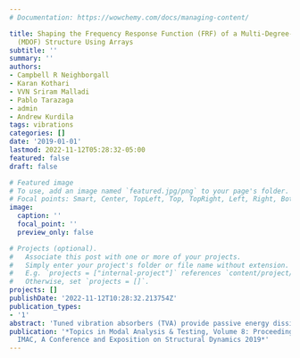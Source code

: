 ```yaml
---
# Documentation: https://wowchemy.com/docs/managing-content/

title: Shaping the Frequency Response Function (FRF) of a Multi-Degree-of-Freedom
  (MDOF) Structure Using Arrays
subtitle: ''
summary: ''
authors:
- Campbell R Neighborgall
- Karan Kothari
- VVN Sriram Malladi
- Pablo Tarazaga
- admin
- Andrew Kurdila
tags: vibrations
categories: []
date: '2019-01-01'
lastmod: 2022-11-12T05:28:32-05:00
featured: false
draft: false

# Featured image
# To use, add an image named `featured.jpg/png` to your page's folder.
# Focal points: Smart, Center, TopLeft, Top, TopRight, Left, Right, BottomLeft, Bottom, BottomRight.
image:
  caption: ''
  focal_point: ''
  preview_only: false

# Projects (optional).
#   Associate this post with one or more of your projects.
#   Simply enter your project's folder or file name without extension.
#   E.g. `projects = ["internal-project"]` references `content/project/deep-learning/index.md`.
#   Otherwise, set `projects = []`.
projects: []
publishDate: '2022-11-12T10:28:32.213754Z'
publication_types:
- '1'
abstract: 'Tuned vibration absorbers (TVA) provide passive energy dissipation from their primary structure but are limited to only having significant impact on a single frequency. Many researchers have theoretically determined optimal TVA parameters to build an array of varied sized TVAs to absorb a range of frequencies and ultimately flatten an entire peak of a structure’s frequency response function (FRF). These theoretical approaches often only considered the primary structure to have a single degree-of-freedom and did not consider material and spatial constraints that would normally arise in physical implementation. This study provides the method and results of designing and implementing multiple arrays of TVAs to flatten the FRF at and around both modal frequencies of a two-degree-of-freedom (2DOF) structure. The host 2DOF structure is comprised of two small wooden blocks supported by four thin aluminum posts in a two-story setup with base excitation. A total of 20 TVAs were attached to each primary mass—ten targeting frequencies around the low-frequency mode and ten targeting frequencies around the high-frequency mode. The TVAs were cantilever beams made of varied length dry fettuccini pasta with some including modeling-clay tip masses. The final design successfully reduced the original 2DOF structure’s first natural frequency response by more than 9 dB and second natural frequency response by more than 19 dB for both primary masses.'
publication: '*Topics in Modal Analysis & Testing, Volume 8: Proceedings of the 37th
  IMAC, A Conference and Exposition on Structural Dynamics 2019*'
---
```

